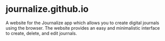 # journalize.github.io
A website for the Journalize app which allows you to create digital journals using the browser. The website provides an easy and minimalistic interface to create, delete, and edit journals.
